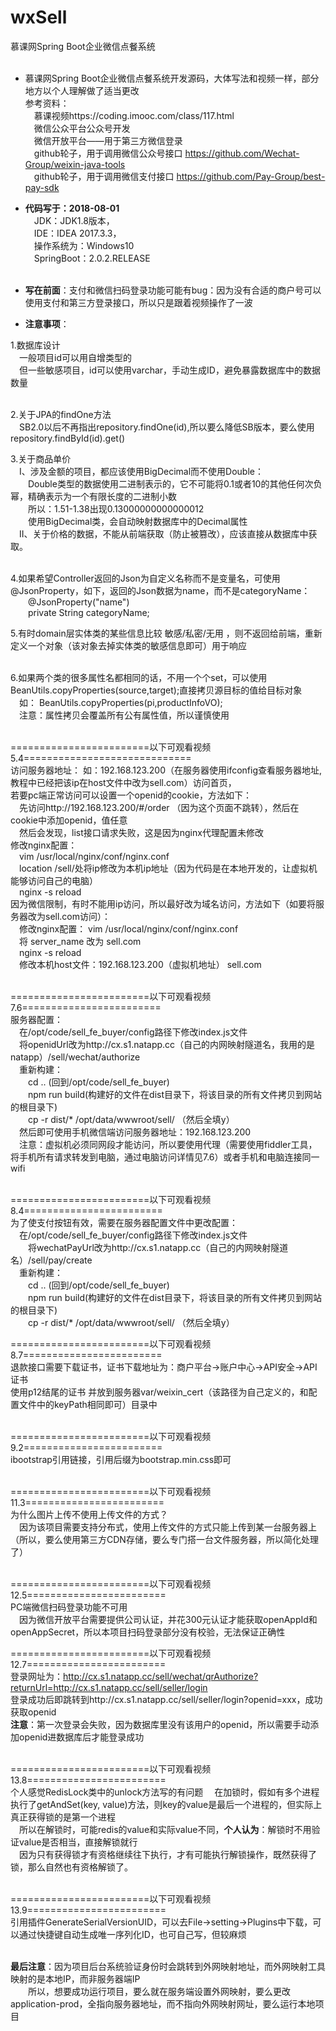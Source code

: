 # wxSell
慕课网Spring Boot企业微信点餐系统<br/><br/>
 
- 慕课网Spring Boot企业微信点餐系统开发源码，大体写法和视频一样，部分地方以个人理解做了适当更改<br/>
 参考资料：<br/>
&emsp;慕课视频https://coding.imooc.com/class/117.html<br/>
&emsp;微信公众平台公众号开发<br/>
&emsp;微信开放平台——用于第三方微信登录<br/>
&emsp;github轮子，用于调用微信公众号接口 https://github.com/Wechat-Group/weixin-java-tools<br/>
&emsp;github轮子，用于调用微信支付接口 https://github.com/Pay-Group/best-pay-sdk<br/>
 
- **代码写于：2018-08-01**<br/>
   &emsp;JDK：JDK1.8版本，<br/>
   &emsp;IDE：IDEA 2017.3.3，<br/>
   &emsp;操作系统为：Windows10<br/>
   &emsp;SpringBoot：2.0.2.RELEASE<br/><br/>
   
- **写在前面**：支付和微信扫码登录功能可能有bug：因为没有合适的商户号可以使用支付和第三方登录接口，所以只是跟着视频操作了一波<br/>
 
- **注意事项**：<br/>

1.数据库设计<br/>
&emsp;一般项目id可以用自增类型的<br/>
&emsp;但一些敏感项目，id可以使用varchar，手动生成ID，避免暴露数据库中的数据数量<br/><br/>
  
2.关于JPA的findOne方法<br/>
&emsp;SB2.0以后不再指出repository.findOne(id),所以要么降低SB版本，要么使用repository.findById(id).get()<br/>
	
3.关于商品单价<br/>
&emsp;I、涉及金额的项目，都应该使用BigDecimal而不使用Double：<br/>
&emsp;&emsp;Double类型的数据使用二进制表示的，它不可能将0.1或者10的其他任何次负幂，精确表示为一个有限长度的二进制小数<br/>
&emsp;&emsp;所以：1.51-1.38出现0.13000000000000012<br/>
&emsp;&emsp;使用BigDecimal类，会自动映射数据库中的Decimal属性<br/>
&emsp;II、关于价格的数据，不能从前端获取（防止被篡改），应该直接从数据库中获取。<br/><br/>
		
4.如果希望Controller返回的Json为自定义名称而不是变量名，可使用@JsonProperty，如下，返回的Json数据为name，而不是categoryName：<br/>
&emsp;&emsp;@JsonProperty("name")<br/>
&emsp;&emsp;private String categoryName;<br/>
	
5.有时domain层实体类的某些信息比较 敏感/私密/无用 ，则不返回给前端，重新定义一个对象（该对象去掉实体类的敏感信息即可）用于响应<br/><br/>

6.如果两个类的很多属性名都相同的话，不用一个个set，可以使用 BeanUtils.copyProperties(source,target);直接拷贝源目标的值给目标对象<br/>
&emsp;如： BeanUtils.copyProperties(pi,productInfoVO);<br/>
&emsp;注意：属性拷贝会覆盖所有公有属性值，所以谨慎使用<br/><br/>

========================以下可观看视频5.4=============================<br/>
访问服务器地址： 如：192.168.123.200（在服务器使用ifconfig查看服务器地址,教程中已经把该ip在host文件中改为sell.com）访问首页，<br/>
若要pc端正常访问可以设置一个openid的cookie，方法如下：<br/>
&emsp;先访问http://192.168.123.200/#/order （因为这个页面不跳转），然后在cookie中添加openid，值任意<br/>
&emsp;然后会发现，list接口请求失败，这是因为nginx代理配置未修改<br/>
修改nginx配置：<br/>
&emsp;vim /usr/local/nginx/conf/nginx.conf<br/>
&emsp;location /sell/处将ip修改为本机ip地址（因为代码是在本地开发的，让虚拟机能够访问自己的电脑）<br/>
&emsp;nginx -s reload<br/>
因为微信限制，有时不能用ip访问，所以最好改为域名访问，方法如下（如要将服务器改为sell.com访问）：<br/>
&emsp;修改nginx配置： vim /usr/local/nginx/conf/nginx.conf<br/>
&emsp;将 server_name 改为 sell.com<br/>
&emsp;nginx -s reload<br/>
&emsp;修改本机host文件：192.168.123.200（虚拟机地址） sell.com<br/><br/>

========================以下可观看视频7.6========================<br/>
服务器配置：<br/>
&emsp;在/opt/code/sell_fe_buyer/config路径下修改index.js文件<br/>
&emsp;将openidUrl改为http://cx.s1.natapp.cc（自己的内网映射隧道名，我用的是natapp）/sell/wechat/authorize<br/>
&emsp;重新构建：<br/>
&emsp;&emsp;cd .. (回到/opt/code/sell_fe_buyer)<br/>
&emsp;&emsp;npm run build(构建好的文件在dist目录下，将该目录的所有文件拷贝到网站的根目录下)<br/>
&emsp;&emsp;cp -r dist/* /opt/data/wwwroot/sell/ （然后全填y）<br/>
&emsp;然后即可使用手机微信端访问服务器地址：192.168.123.200<br/>
&emsp;注意：虚拟机必须同网段才能访问，所以要使用代理（需要使用fiddler工具，将手机所有请求转发到电脑，通过电脑访问详情见7.6）或者手机和电脑连接同一wifi<br/><br/>

========================以下可观看视频8.4========================<br/>
为了使支付按钮有效，需要在服务器配置文件中更改配置：<br/>
&emsp;在/opt/code/sell_fe_buyer/config路径下修改index.js文件<br/>
&emsp;&emsp;将wechatPayUrl改为http://cx.s1.natapp.cc（自己的内网映射隧道名）/sell/pay/create<br/>
&emsp;重新构建：<br/>
&emsp;&emsp;cd .. (回到/opt/code/sell_fe_buyer)<br/>
&emsp;&emsp;npm run build(构建好的文件在dist目录下，将该目录的所有文件拷贝到网站的根目录下)<br/>
&emsp;&emsp;cp -r dist/* /opt/data/wwwroot/sell/ （然后全填y）<br/>

========================以下可观看视频8.7========================<br/>
退款接口需要下载证书，证书下载地址为：商户平台->账户中心->API安全->API证书<br/>
使用p12结尾的证书 并放到服务器var/weixin_cert（该路径为自己定义的，和配置文件中的keyPath相同即可）目录中<br/><br/>

========================以下可观看视频9.2========================<br/>
ibootstrap引用链接，引用后缀为bootstrap.min.css即可<br/><br/>

========================以下可观看视频11.3========================<br/>
为什么图片上传不使用上传文件的方式？<br/>
&emsp;因为该项目需要支持分布式，使用上传文件的方式只能上传到某一台服务器上（所以，要么使用第三方CDN存储，要么专门搭一台文件服务器，所以简化处理了）<br/><br/>

========================以下可观看视频12.5========================<br/>
PC端微信扫码登录功能不可用<br/>
&emsp;因为微信开放平台需要提供公司认证，并花300元认证才能获取openAppId和openAppSecret，所以本项目扫码登录部分没有校验，无法保证正确性<br/>

========================以下可观看视频12.7========================<br/>
登录网址为：http://cx.s1.natapp.cc/sell/wechat/qrAuthorize?returnUrl=http://cx.s1.natapp.cc/sell/seller/login<br/>
登录成功后即跳转到http://cx.s1.natapp.cc/sell/seller/login?openid=xxx，成功获取openid<br/>
**注意**：第一次登录会失败，因为数据库里没有该用户的openid，所以需要手动添加openid进数据库后才能登录成功<br/><br/>

========================以下可观看视频13.8========================<br/>
个人感觉RedisLock类中的unlock方法写的有问题
&emsp;在加锁时，假如有多个进程执行了getAndSet(key, value)方法，则key的value是最后一个进程的，但实际上真正获得锁的是第一个进程<br/>
&emsp;所以在解锁时，可能redis的value和实际value不同，**个人认为**：解锁时不用验证value是否相当，直接解锁就行<br/>
&emsp;因为只有获得锁才有资格继续往下执行，才有可能执行解锁操作，既然获得了锁，那么自然也有资格解锁了。<br/><br/>

========================以下可观看视频13.9========================<br/>
引用插件GenerateSerialVersionUID，可以去File->setting->Plugins中下载，可以通过快捷键自动生成唯一序列化ID，也可自己写，但较麻烦<br/><br/>

**最后注意**：因为项目后台系统验证身份时会跳转到外网映射地址，而外网映射工具映射的是本地IP，而非服务器端IP<br/>
&emsp;&emsp;所以，想要成功运行项目，要么就在服务端设置外网映射，要么更改application-prod，全指向服务器地址，而不指向外网映射网址，要么运行本地项目<br/>
